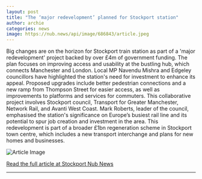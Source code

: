 ```yaml
---
layout: post
title: "The ‘major redevelopment’ planned for Stockport station"
author: archie
categories: news
image: https://nub.news/api/image/686843/article.jpeg
---
```

Big changes are on the horizon for Stockport train station as part of a 'major redevelopment' project backed by over £4m of government funding. The plan focuses on improving access and usability at the bustling hub, which connects Manchester and London. Local MP Navendu Mishra and Edgeley councillors have highlighted the station's need for investment to enhance its appeal. Proposed upgrades include better pedestrian connections and a new ramp from Thompson Street for easier access, as well as improvements to platforms and services for commuters. This collaborative project involves Stockport council, Transport for Greater Manchester, Network Rail, and Avanti West Coast. Mark Roberts, leader of the council, emphasised the station's significance on Europe’s busiest rail line and its potential to spur job creation and investment in the area. This redevelopment is part of a broader £1bn regeneration scheme in Stockport town centre, which includes a new transport interchange and plans for new homes and businesses.

![Article Image](https://nub.news/api/image/686843/article.jpeg)

[Read the full article at Stockport Nub News](https://stockport.nub.news/news/local-news/the-major-redevelopment-planned-for-stockport-station-270319)

---
